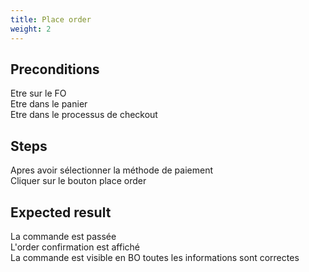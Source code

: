 ```yaml
---
title: Place order
weight: 2
---
```


## Preconditions

Etre sur le FO\
Etre dans le panier\
Etre dans le processus de checkout
## Steps

Apres avoir sélectionner la méthode de paiement\
Cliquer sur le bouton place order

## Expected result

La commande est passée \
L'order confirmation est affiché\
La commande est visible en BO toutes les informations sont correctes

